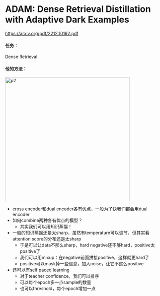 # ADAM: Dense Retrieval Distillation with Adaptive Dark Examples

https://arxiv.org/pdf/2212.10192.pdf

#### 任务：

Dense Retrieval

#### 他的方法：

<img src="https://p.ipic.vip/jud014.png" alt="p2" width="400"/>

* cross encoder和dual encoder各有优点，一般为了快我们都会用dual encoder
* 如何combine两种各有优点的模型？
  * 其实我们可以用知识蒸馏！
* 一般的知识蒸馏还是太sharp，虽然有temperature可以调节，但其实看attention score的分布还是太sharp
  * 于是可以让data不那么sharp，hard negative还不够hard，positive太positive了
  * 我们可以用mixup：在negative前面拼接positive，这样就更hard了
  * positive可以mask掉一些信息，加入noise，让它不这么positive
* 还可以有self paced learning
  * 对于teacher confidence，我们可以排序
  * 可以每个epoch多一点sample的数量
  * 也可以threshold，每个epoch增加一点
